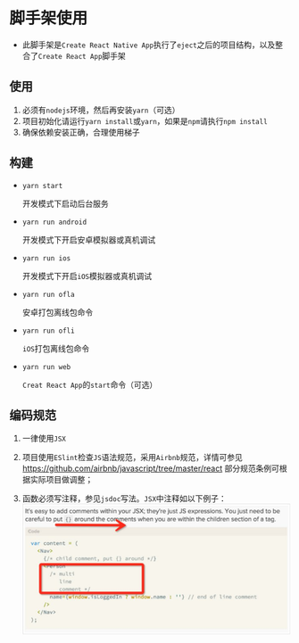 # 脚手架使用

* 此脚手架是`Create React Native App`执行了`eject`之后的项目结构，以及整合了`Create React App`脚手架


## 使用

1. 必须有`nodejs`环境，然后再安装`yarn`（可选）
2. 项目初始化请运行`yarn install`或`yarn`，如果是`npm`请执行`npm install`
3. 确保依赖安装正确，合理使用梯子

## 构建
* `yarn start`

    开发模式下启动后台服务

* `yarn run android`

    开发模式下开启安卓模拟器或真机调试

* `yarn run ios`

    开发模式下开启`iOS`模拟器或真机调试

* `yarn run ofla`

    安卓打包离线包命令

* `yarn run ofli`

    `iOS`打包离线包命令

* `yarn run web`

    `Creat React App`的`start`命令（可选）

## 编码规范

1. 一律使用`JSX`

2. 项目使用`ESlint`检查`JS`语法规范，采用`Airbnb`规范，详情可参见<https://github.com/airbnb/javascript/tree/master/react> 部分规范条例可根据实际项目做调整；

3. 函数必须写注释，参见`jsdoc`写法。`JSX`中注释如以下例子：
![comment](/public/img/comment.jpg)


